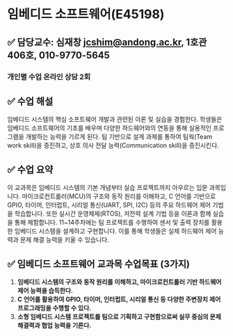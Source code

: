 # 임베디드 소프트웨어(E45198)
## ✅ 담당교수: 심재창 jcshim@andong.ac.kr, 1호관 406호, 010-9770-5645
### 개인별 수업 온라인 상담 2회

## ✅ 수업 해설
임베디드 시스템의 핵심 소프트웨어 개발과 관련된 이론 및 실습을 경험한다. 
학생들은 임베디드 소프트웨어의 기초를 배우며 
다양한 하드웨어와의 연동을 통해 실용적인 프로그램을 개발하는 능력을 기르게 된다. 
팀 기반으로 설계 과제를 통하여 팀웍(Team work skill)을 증진하고, 
상호 의사 전달 능력(Communication skill)을 증진시킨다.

## ✅ 수업 요약
이 교과목은 임베디드 시스템의 기본 개념부터 실습 프로젝트까지 아우르는 입문 과목입니다. 마이크로컨트롤러(MCU)의 구조와 동작 원리를 이해하고, C 언어를 기반으로 GPIO, 타이머, 인터럽트, 시리얼 통신(UART, SPI, I2C) 등의 주요 하드웨어 제어 기법을 학습합니다. 또한 실시간 운영체제(RTOS), 저전력 설계 기법 등을 이론과 함께 실습을 통해 체험합니다. 11\~14주차에는 팀 프로젝트를 수행하여 센서 및 출력 장치를 활용한 임베디드 시스템을 설계하고 구현합니다. 이를 통해 학생들은 실제 하드웨어 제어 능력과 문제 해결 능력을 키울 수 있습니다.

## ✅ 임베디드 소프트웨어 교과목 수업목표 (3가지)

1. **임베디드 시스템의 구조와 동작 원리를 이해하고, 마이크로컨트롤러 기반 하드웨어 제어 능력을 습득한다.**
2. **C 언어를 활용하여 GPIO, 타이머, 인터럽트, 시리얼 통신 등 다양한 주변장치 제어 프로그래밍을 수행할 수 있다.**
3. **소형 임베디드 시스템 프로젝트를 팀으로 기획하고 구현함으로써 실무 중심의 문제 해결력과 협업 능력을 기른다.**
